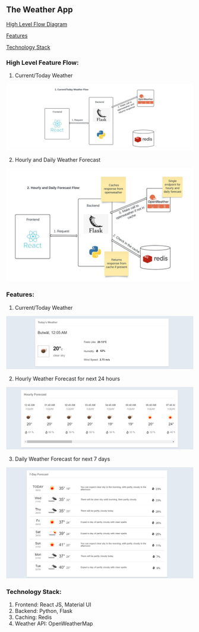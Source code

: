 ## The Weather App

[High Level Flow Diagram](#high-level-feature-flow)

[Features](#features)

[Technology Stack](#technology-stack)


### High Level Feature Flow:

1. Current/Today Weather

![Current Weather](docs/flow1.jpeg)


2. Hourly and Daily Weather Forecast

![Hourly and Daily Weather Forecast](docs/flow2.jpeg)



### Features:

1. Current/Today Weather

![Current Weather](docs/feature1.png)


2. Hourly Weather Forecast for next 24 hours

![Hourly Forecast](docs/feature2.png)


3. Daily Weather Forecast for next 7 days

![Daily Forecast](docs/feature3.png)




### Technology Stack:
1. Frontend: React JS, Material UI
2. Backend: Python, Flask
3. Caching: Redis
4. Weather API: OpenWeatherMap

